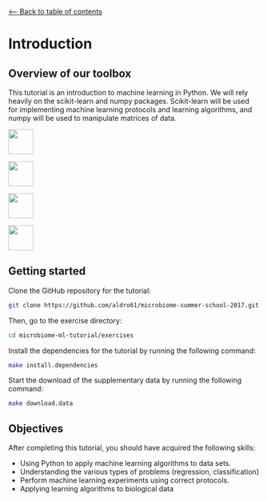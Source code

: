 <a href="../../#table-of-contents"><-- Back to table of contents</a>

# Introduction

## Overview of our toolbox

This tutorial is an introduction to machine learning in Python. We will rely heavily on the scikit-learn and numpy packages. Scikit-learn will be used for implementing machine learning protocols and learning algorithms, and numpy will be used to manipulate matrices of data.

<a href="https://www.python.org/"><img src="https://www.python.org/static/img/python-logo@2x.png" height="50" /></a>

<a href="http://scikit-learn.org/stable/"><img src="http://scikit-learn.org/stable/_static/scikit-learn-logo-small.png" height="50" /></a>

<a href="http://www.numpy.org/"><img src="http://www.numpy.org/_static/numpy_logo.png" height="50" /></a>

<a href="http://pandas.pydata.org/"><img src="http://pandas.pydata.org/_static/pandas_logo.png" height="50" /></a>
 
 
## Getting started

Clone the GitHub repository for the tutorial:
 
```bash
git clone https://github.com/aldro61/microbiome-summer-school-2017.git microbiome-ml-tutorial
```

Then, go to the exercise directory:

```bash
cd microbiome-ml-tutorial/exercises
```

Install the dependencies for the tutorial by running the following command:

```bash
make install.dependencies
```

Start the download of the supplementary data by running the following command:

```bash
make download.data
```


## Objectives

After completing this tutorial, you should have acquired the following skills:
* Using Python to apply machine learning algorithms to data sets.
* Understanding the various types of problems (regression, classification)
* Perform machine learning experiments using correct protocols.
* Applying learning algorithms to biological data
